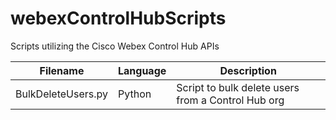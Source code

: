 # webexControlHubScripts
Scripts utilizing the Cisco Webex Control Hub APIs

Filename | Language | Description
--- | --- | ---
BulkDeleteUsers.py | Python | Script to bulk delete users from a Control Hub org
